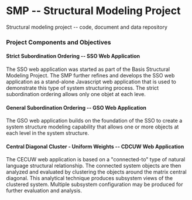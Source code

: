# SMP -- Structural Modeling Project

Structural modeling project -- code, document and data repository

### Project Components and Objectives

#### Strict Subordination Ordering -- SSO Web Application

The SSO web application was started as part of the Basis Structural Modeling Project.
The SMP further refines and develops the SSO web application as a stand-alone Javascript
web application that is used to demonstrate this type of system structuring process.  The 
strict subordination ordering allows only one objet at each leve.

#### General Subordination Ordering -- GSO Web Application

The GSO web application builds on the foundation of the SSO to create a system structure 
modeling capability that allows one or more objects at each level in the system structure.

#### Central Diagonal Cluster - Uniform Weights -- CDCUW Web Application

The CECUW web application is based on a "connected-to" type of natural language 
structural relationship.  The connected system objects are then analyzed and evaluated
by clustering the objects around the matrix central diagonal.  This analytical technique
produces subsystem views of the clustered system.  Multiple subsystem configuration may
be produced for further evaluation and analysis.
